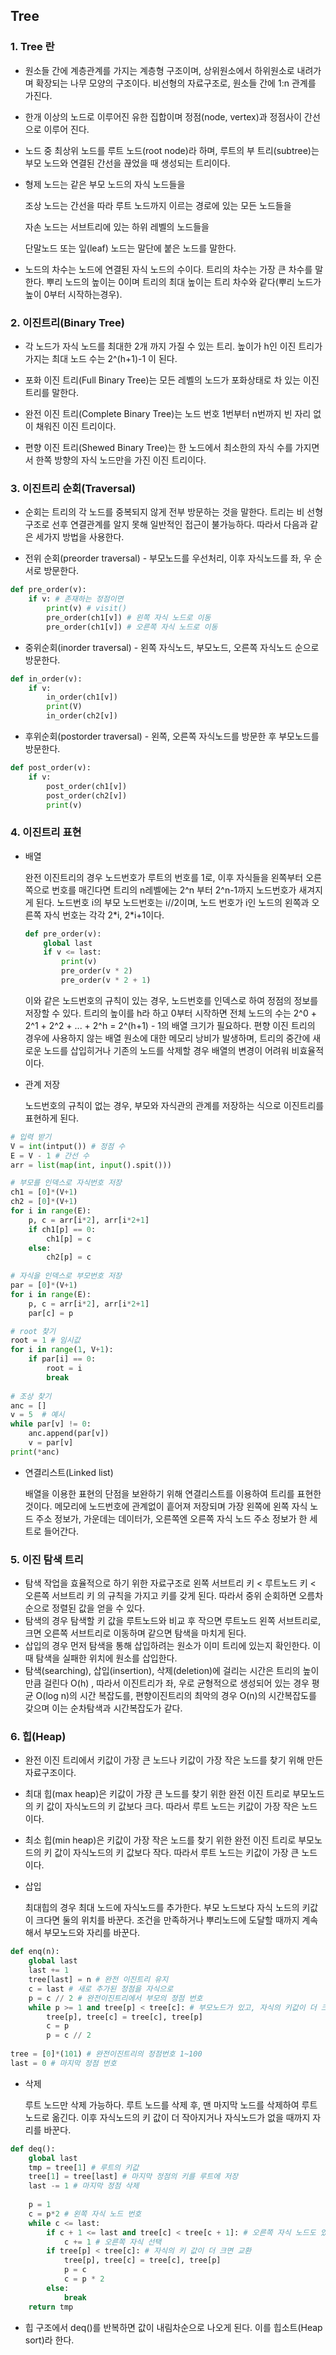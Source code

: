 ## Tree

### 1. Tree 란

- 원소들 간에 계층관계를 가지는 계층형 구조이며, 상위원소에서 하위원소로 내려가며 확장되는 나무 모양의 구조이다. 비선형의 자료구조로, 원소들 간에 1:n 관계를 가진다.

- 한개 이상의 노드로 이루어진 유한 집합이며 정점(node, vertex)과 정점사이 간선으로 이루어 진다.

- 노드 중 최상위 노드를 루트 노드(root node)라 하며, 루트의 부 트리(subtree)는 부모 노드와 연결된 간선을 끊었을 때 생성되는 트리이다.

- 형제 노드는 같은 부모 노드의 자식 노드들을

  조상 노드는 간선을 따라 루트 노드까지 이르는 경로에 있는 모든 노드들을

  자손 노드는 서브트리에 있는 하위 레벨의 노드들을

  단말노드 또는 잎(leaf) 노드는 말단에 붙은 노드를 말한다.

- 노드의 차수는 노드에 연결된 자식 노드의 수이다. 트리의 차수는 가장 큰 차수를 말한다. 뿌리 노드의 높이는 0이며 트리의 최대 높이는 트리 차수와 같다(뿌리 노드가 높이 0부터 시작하는경우).



### 2. 이진트리(Binary Tree)

- 각 노드가 자식 노드를 최대한 2개 까지 가질 수 있는 트리. 높이가 h인 이진 트리가 가지는 최대 노드 수는 2^(h+1)-1 이 된다.
- 포화 이진 트리(Full Binary Tree)는 모든 레벨의 노드가 포화상태로 차 있는 이진 트리를 말한다.

- 완전 이진 트리(Complete Binary Tree)는 노드 번호 1번부터 n번까지 빈 자리 없이 채워진 이진 트리이다.
- 편향 이진 트리(Shewed Binary Tree)는 한 노드에서 최소한의 자식 수를 가지면서 한쪽 방향의 자식 노드만을 가진 이진 트리이다.



### 3. 이진트리 순회(Traversal)

- 순회는 트리의 각 노드를 중복되지 않게 전부 방문하는 것을 말한다. 트리는 비 선형 구조로 선후 연결관계를 알지 못해 일반적인 접근이 불가능하다. 따라서 다음과 같은 세가지 방법을 사용한다.

- 전위 순회(preorder traversal) - 부모노드를 우선처리, 이후 자식노드를 좌, 우 순서로 방문한다.

```python
def pre_order(v):
    if v: # 존재하는 정점이면
        print(v) # visit()
        pre_order(ch1[v]) # 왼쪽 자식 노드로 이동
        pre_order(ch1[v]) # 오른쪽 자식 노드로 이동
```

- 중위순회(inorder traversal) - 왼쪽 자식노드, 부모노드, 오른쪽 자식노드 순으로 방문한다.

```python
def in_order(v):
    if v:
        in_order(ch1[v])
        print(V)
        in_order(ch2[v])
```

- 후위순회(postorder traversal) - 왼쪽, 오른쪽 자식노드를 방문한 후 부모노드를 방문한다.

```python
def post_order(v):
    if v:
        post_order(ch1[v])
        post_order(ch2[v])
        print(v)
```



### 4. 이진트리 표현

- 배열

  완전 이진트리의 경우 노드번호가 루트의 번호를 1로, 이후 자식들을 왼쪽부터 오른쪽으로 번호를 매긴다면 트리의 n레벨에는 2^n 부터 2^n-1까지 노드번호가 새겨지게 된다. 노드번호 i의 부모 노드번호는 i//2이며, 노드 번호가 i인 노드의 왼쪽과 오른쪽 자식 번호는 각각 2\*i, 2\*i+1이다.

  ```python
  def pre_order(v):
      global last
      if v <= last:
          print(v)
          pre_order(v * 2)
          pre_order(v * 2 + 1)
  ```

  이와 같은 노드번호의 규칙이 있는 경우, 노드번호를 인덱스로 하여 정점의 정보를 저장할 수 있다. 트리의 높이를 h라 하고 0부터 시작하면 전체 노드의 수는 2^0 + 2^1 + 2^2 + ... + 2^h = 2^(h+1) - 1의 배열 크기가 필요하다. 편향 이진 트리의 경우에 사용하지 않는 배열 원소에 대한 메모리 낭비가 발생하며, 트리의 중간에 새로운 노드를 삽입히거나 기존의 노드를 삭제할 경우 배열의 변경이 어려워 비효율적이다.

- 관계 저장

  노드번호의 규칙이 없는 경우, 부모와 자식관의 관계를 저장하는 식으로 이진트리를 표현하게 된다.

```python
# 입력 받기
V = int(intput()) # 정점 수
E = V - 1 # 간선 수
arr = list(map(int, input().spit()))

# 부모를 인덱스로 자식번호 저장
ch1 = [0]*(V+1)
ch2 = [0]*(V+1)
for i in range(E):
    p, c = arr[i*2], arr[i*2+1]
    if ch1[p] == 0:
        ch1[p] = c
    else:
        ch2[p] = c
        
# 자식을 인덱스로 부모번호 저장
par = [0]*(V+1)
for i in range(E):
    p, c = arr[i*2], arr[i*2+1]
    par[c] = p

# root 찾기
root = 1 # 임시값
for i in range(1, V+1):
    if par[i] == 0:
        root = i
        break
        
# 조상 찾기
anc = []
v = 5  # 예시
while par[v] != 0:
    anc.append(par[v])
    v = par[v]
print(*anc)
```

- 연결리스트(Linked list)

  배열을 이용한 표현의 단점을 보완하기 위해 연결리스트를 이용하여 트리를 표현한 것이다. 메모리에 노드번호에 관계없이 흩어져 저장되며 가장 왼쪽에 왼쪽 자식 노드 주소 정보가, 가운데는 데이터가, 오른쪽엔 오른쪽 자식 노드 주소 정보가 한 세트로 들어간다.



### 5. 이진 탐색 트리

- 탐색 작업을 효율적으로 하기 위한 자료구조로 왼쪽 서브트리 키 < 루트노드 키 < 오른쪽 서브트리 키 의 규칙을 가지고 키를 갖게 된다. 따라서 중위 순회하면 오름차순으로 정렬된 값을 얻을 수 있다.
- 탐색의 경우 탐색할 키 값을 루트노드와 비교 후 작으면 루트노드 왼쪽 서브트리로, 크면 오른쪽 서브트리로 이동하며 같으면 탐색을 마치게 된다.
- 삽입의 경우 먼저 탐색을 통해 삽입하려는 원소가 이미 트리에 있는지 확인한다. 이 때 탐색을 실패한 위치에 원소를 삽입한다.
- 탐색(searching), 삽입(insertion), 삭제(deletion)에 걸리는 시간은 트리의 높이만큼 걸린다 O(h) , 따라서 이진트리가 좌, 우로 균형적으로 생성되어 있는 경우 평균 O(log n)의 시간 복잡도를, 편향이진트리의 최악의 경우 O(n)의 시간복잡도를 갖으며 이는 순차탐색과 시간복잡도가 같다.



### 6. 힙(Heap)

- 완전 이진 트리에서 키값이 가장 큰 노드나 키값이 가장 작은 노드를 찾기 위해 만든 자료구조이다.
- 최대 힙(max heap)은 키값이 가장 큰 노드를 찾기 위한 완전 이진 트리로 부모노드의 키 값이 자식노드의 키 값보다 크다. 따라서 루트 노드는 키값이 가장 작은 노드이다.
- 최소 힙(min heap)은 키값이 가장 작은 노드를 찾기 위한 완전 이진 트리로 부모노드의 키 값이 자식노드의 키 값보다 작다. 따라서 루트 노드는 키값이 가장 큰 노드이다.



- 삽입

  최대힙의 경우 최대 노드에 자식노드를 추가한다. 부모 노드보다 자식 노드의 키값이 크다면 둘의 위치를 바꾼다. 조건을 만족하거나 뿌리노드에 도달할 때까지 계속해서 부모노드와 자리를 바꾼다.

```python
def enq(n):
    global last
    last += 1
    tree[last] = n # 완전 이진트리 유지
    c = last # 새로 추가된 정점을 자식으로
    p = c // 2 # 완전이진트리에서 부모의 정점 번호
    while p >= 1 and tree[p] < tree[c]: # 부모노드가 있고, 자식의 키값이 더 크면 교환
        tree[p], tree[c] = tree[c], tree[p]
		c = p
        p = c // 2
    
tree = [0]*(101) # 완전이진트리의 정점번호 1~100
last = 0 # 마지막 정점 번호
```

- 삭제

  루트 노드만 삭제 가능하다. 루트 노드를 삭제 후, 맨 마지막 노드를 삭제하여 루트 노드로 옮긴다. 이후 자식노드의 키 값이 더 작아지거나 자식노드가 없을 때까지 자리를 바꾼다.

```python
def deq():
    global last
    tmp = tree[1] # 루트의 키값
    tree[1] = tree[last] # 마지막 정점의 키를 루트에 저장
    last -= 1 # 마지막 정점 삭제
    
    p = 1
    c = p*2 # 왼쪽 자식 노드 번호
    while c <= last:
        if c + 1 <= last and tree[c] < tree[c + 1]: # 오른쪽 자식 노드도 있고 더 크면
            c += 1 # 오른쪽 자식 선택
        if tree[p] < tree[c]: # 자식의 키 값이 더 크면 교환
            tree[p], tree[c] = tree[c], tree[p]
            p = c
            c = p * 2
        else:
            break
    return tmp
```

- 힙 구조에서 deq()를 반복하면 값이 내림차순으로 나오게 된다. 이를 힙소트(Heap sort)라 한다.
